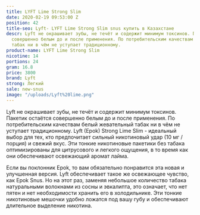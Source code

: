 ```yaml
---
title: LYFT Lime Strong Slim
date: 2020-02-19 09:53:00 Z
position: 42
title-seo: Lyft- LYFT Lime Strong Slim snus купить в Казахстане
descr: Lyft не окрашивает зубы, не течёт и содержит минимум токсинов. Пакетик остаётся
  совершенно белым до и после применения. По потребительским качествам белый жевательный
  табак ни в чём не уступает традиционному.
product-name: LYFT Lime Strong Slim
nicotine: 14
portions: 24
gram: 16.8
price: 3800
brand: Lyft
strong: Легкий
sale: new-snus
image: "/uploads/Lyft%20lime.png"
---
```


Lyft не окрашивает зубы, не течёт и содержит минимум токсинов. Пакетик остаётся совершенно белым до и после применения. По потребительским качествам белый жевательный табак ни в чём не уступает традиционному.
Lyft (Epok) Strong Lime Slim - идеальный выбор для тех, кто предпочитает сильный никотиновый удар (10 мг / порция) и свежий вкус. Эти тонкие никотиновые пакетики без табака оптимизированы для цитрусового и легкого ощущения, в то время как они обеспечивают освежающий аромат лайма.

Если вы поклонник Epok, то вам обязательно понравится эта новая и улучшенная версия. Lyft обеспечивает такое же освежающее чувство, как Epok Snus. Но на этот раз, заменяя небольшое количество табака натуральными волокнами из сосны и эвкалипта, это означает, что нет пятен и нет необходимости хранить его в холодильнике. Эти тонкие никотиновые мешочки удобно ложатся под вашу губу и обеспечивают длительное выделение  никотина.
